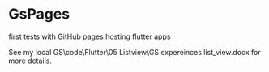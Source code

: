 # GsPages
first tests with GitHub pages hosting flutter apps

See my local GS\code\Flutter\05 Listview\GS expereinces list_view.docx for more details.
